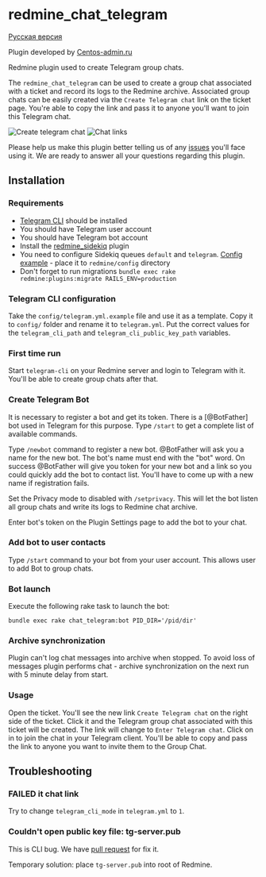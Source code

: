 # redmine_chat_telegram

[Русская версия](https://github.com/centosadmin/redmine_chat_telegram/blob/master/README.ru.md)

Plugin developed by [Centos-admin.ru](https://centos-admin.ru)

Redmine plugin used to create Telegram group chats.

The `redmine_chat_telegram` can be used to create a group chat associated with a ticket and record its logs to the Redmine archive. Associated group chats can be easily created via the `Create Telegram chat` link on the ticket page. You're able to copy the link and pass it to anyone you'll want to join this Telegram chat.

![Create telegram chat](https://github.com/centosadmin/redmine_chat_telegram/raw/master/assets/images/create-link.png)
![Chat links](https://github.com/centosadmin/redmine_chat_telegram/raw/master/assets/images/chat-links.png)

Please help us make this plugin better telling us of any [issues](https://github.com/centosadmin/redmine_chat_telegram/issues) you'll face using it. We are ready to answer all your questions regarding this plugin.

## Installation

### Requirements

* [Telegram CLI](https://github.com/vysheng/tg) should be installed
* You should have Telegram user account
* You should have Telegram bot account
* Install the [redmine_sidekiq](https://github.com/ogom/redmine_sidekiq) plugin
* You need to configure Sidekiq queues `default` and `telegram`. [Config example](https://github.com/centosadmin/redmine_intouch/blob/master/tools/sidekiq.yml) - place it to `redmine/config` directory
* Don't forget to run migrations `bundle exec rake redmine:plugins:migrate RAILS_ENV=production`

### Telegram CLI configuration

Take the `config/telegram.yml.example` file and use it as a template.
Copy it to `config/` folder and rename it to `telegram.yml`.
Put the correct values for the `telegram_cli_path` and `telegram_cli_public_key_path` variables.

### First time run

Start `telegram-cli` on your Redmine server and login to Telegram with it. You'll be able to create group chats after that.

### Create Telegram Bot

It is necessary to register a bot and get its token. There is a [@BotFather] bot used in Telegram for this purpose. Type `/start` to get a complete list of available commands.

Type `/newbot` command to register a new bot. @BotFather will ask you a name for the new bot. The bot's name must end with the "bot" word.
On success @BotFather will give you token for your new bot and a link so you could quickly add the bot to contact list.
You'll have to come up with a new name if registration fails.

Set the Privacy mode to disabled with `/setprivacy`. This will let the bot listen all group chats and write its logs to Redmine chat archive.

Enter bot's token on the Plugin Settings page to add the bot to your chat.

### Add bot to user contacts

Type `/start` command to your bot from your user account.
This allows user to add Bot to group chats.

### Bot launch

Execute the following rake task to launch the bot:

```shell
bundle exec rake chat_telegram:bot PID_DIR='/pid/dir'
```

### Archive synchronization

Plugin can't log chat messages into archive when stopped. To avoid loss of messages plugin performs chat - archive synchronization on the next run with 5 minute delay from start.

### Usage

Open the ticket. You'll see the new link `Create Telegram chat` on the right side of the ticket. Click it and the Telegram group chat associated with this ticket will be created. The link will change to `Enter Telegram chat`. Click on in to join the chat in your Telegram client. You'll be able to copy and pass the link to anyone you want to invite them to the Group Chat.

## Troubleshooting

### FAILED it chat link

Try to change `telegram_cli_mode` in `telegram.yml` to `1`.

### Couldn't open public key file: tg-server.pub

This is CLI bug. We have [pull request](https://github.com/Rondoozle/tg/pull/4) for fix it.

Temporary solution: place `tg-server.pub` into root of Redmine.  
